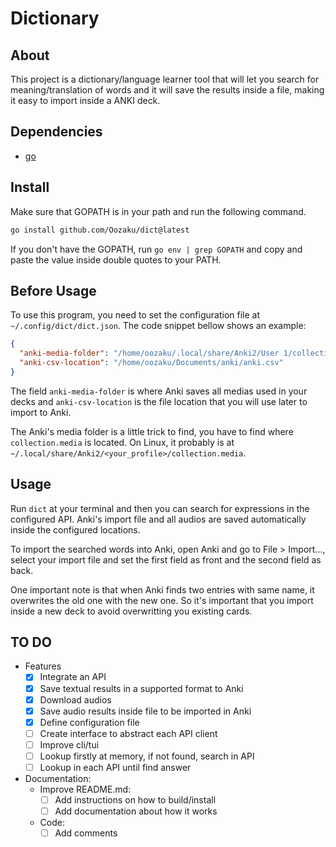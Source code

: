 # Dictionary

## About

This project is a dictionary/language learner tool that will let you search
for meaning/translation of words and it will save the results inside a file,
making it easy to import inside a ANKI deck.

## Dependencies

- [go](https://go.dev/doc/install)

## Install

Make sure that GOPATH is in your path and run the following command.

~~~bash
go install github.com/Oozaku/dict@latest
~~~

If you don't have the GOPATH, run `go env | grep GOPATH` and copy and paste the
value inside double quotes to your PATH.

## Before Usage

To use this program, you need to set the configuration file at
`~/.config/dict/dict.json`. The code snippet bellow shows an example:

~~~json
{
  "anki-media-folder": "/home/oozaku/.local/share/Anki2/User 1/collection.media",
  "anki-csv-location": "/home/oozaku/Documents/anki/anki.csv"
}
~~~

The field `anki-media-folder` is where Anki saves all medias used in your decks
and `anki-csv-location` is the file location that you will use later to import
to Anki.

The Anki's media folder is a little trick to find, you have to find where
`collection.media` is located. On Linux, it probably is at
`~/.local/share/Anki2/<your_profile>/collection.media`.

## Usage

Run `dict` at your terminal and then you can search for expressions in the
configured API. Anki's import file and all audios are saved automatically inside
the configured locations.

To import the searched words into Anki, open Anki and go to File > Import...,
select your import file and set the first field as front and the second field as
back.

One important note is that when Anki finds two entries with same name, it
overwrites the old one with the new one. So it's important that you import
inside a new deck to avoid overwritting you existing cards.

## TO DO

- Features
  - [x] Integrate an API
  - [x] Save textual results in a supported format to Anki
  - [x] Download audios
  - [x] Save audio results inside file to be imported in Anki
  - [x] Define configuration file
  - [ ] Create interface to abstract each API client
  - [ ] Improve cli/tui
  - [ ] Lookup firstly at memory, if not found, search in API
  - [ ] Lookup in each API until find answer
- Documentation:
  - Improve README.md:
    - [ ] Add instructions on how to build/install
    - [ ] Add documentation about how it works
  - Code:
    - [ ] Add comments

